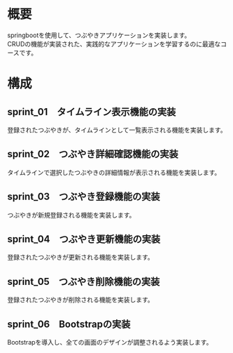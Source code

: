 # 概要
springbootを使用して、つぶやきアプリケーションを実装します。  
CRUDの機能が実装された、実践的なアプリケーションを学習するのに最適なコースです。

# 構成
## sprint_01　タイムライン表示機能の実装
登録されたつぶやきが、タイムラインとして一覧表示される機能を実装します。
## sprint_02　つぶやき詳細確認機能の実装
タイムラインで選択したつぶやきの詳細情報が表示される機能を実装します。
## sprint_03　つぶやき登録機能の実装
つぶやきが新規登録される機能を実装します。
## sprint_04　つぶやき更新機能の実装
登録されたつぶやきが更新される機能を実装します。
## sprint_05　つぶやき削除機能の実装
登録されたつぶやきが削除される機能を実装します。
## sprint_06　Bootstrapの実装
Bootstrapを導入し、全ての画面のデザインが調整されるよう実装します。
